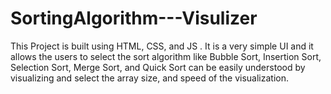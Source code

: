 # SortingAlgorithm---Visulizer
This Project is built using HTML, CSS, and JS . It is a very simple UI and it allows the users to select the sort algorithm like Bubble Sort, Insertion Sort, Selection Sort, Merge Sort, and Quick Sort can be easily understood by visualizing and select the array size, and speed of the visualization.
